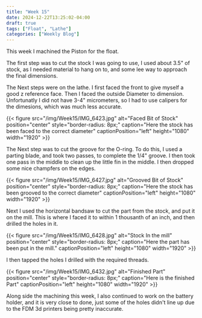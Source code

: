 ```yaml
---
title: "Week 15"
date: 2024-12-22T13:25:02-04:00
draft: true    
tags: ["Float", "Lathe"]
categories: ["Weekly Blog"]
---
```


This week I machined the Piston for the float.

The first step was to cut the stock I was going to use, I used about 3.5" of stock, as I needed material to hang on to, and some lee way to approach the final dimensions. 

The Next steps were on the lathe. I first faced the front to give myself a good z reference face. Then I faced the outside Diameter to dimension. Unfortunatly I did not have 3-4" micrometers, so I had to use calipers for the dimesions, which was much less accurate. 

{{< figure src="/img/Week15/IMG_6423.jpg" alt="Faced Bit of Stock" position="center" style="border-radius: 8px;" caption="Here the stock has been faced to the correct diameter" captionPosition="left" height="1080" width="1920" >}}

The Next step was to cut the groove for the O-ring. To do this, I used a parting blade, and took two passes, to complete the 1/4" groove. I then took one pass in the middle to clean up the little fin in the middle. I then dropped some nice champfers on the edges.

{{< figure src="/img/Week15/IMG_6427.jpg" alt="Grooved Bit of Stock" position="center" style="border-radius: 8px;" caption="Here the stock has been grooved to the correct diameter" captionPosition="left" height="1080" width="1920" >}}

Next I used the horizontal bandsaw to cut the part from the stock, and put it on the mill. This is where I faced it to within 1 thousanth of an inch, and then drilled the holes in it.

{{< figure src="/img/Week15/IMG_6428.jpg" alt="Stock In the mill" position="center" style="border-radius: 8px;" caption="Here the part has been put in the mill." captionPosition="left" height="1080" width="1920" >}}

I then tapped the holes I drilled with the required threads. 

{{< figure src="/img/Week15/IMG_6432.jpg" alt="Finished Part" position="center" style="border-radius: 8px;" caption="Here is the finished Part" captionPosition="left" height="1080" width="1920" >}}

Along side the machining this week, I also continued to work on the battery holder, and it is very close to done, just some of the holes didn't line up due to the FDM 3d printers being pretty inaccurate. 
